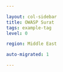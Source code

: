 ```yaml
---

layout: col-sidebar
title: OWASP Surat
tags: example-tag
level: 0

region: Middle East

auto-migrated: 1

---
```



<!-- Standard Chapter Page Template
This is an example of a Project or Chapter page.
Please change these items to indicate the actual information you wish to present. In addition to this information, the 'front-matter' above the text should be modified to reflect your actual information.  An explanation of each of the front-matter items is below:

{front matter for this file}

```
- layout: This is the layout used by project and chapter pages.  You should leave this value as col-sidebar
- title: This is the title of your project or chapter page, usually the name.  For example, OWASP Zed Attack Proxy or OWASP Baltimore
- tags: This is a space-delimited list of tags you associate with your project or chapter.  If you are using tabs, at least one of these tags should be unique in order to be used in the tabs files (an example tab is included in this repo) 
- region: This is the region you are in according to our data
```

{copy for this file (index.md)}
Replace the text above the commented area with your information in the format below:
# About OWASP Surat

![OWASP-SURAT-LOGO.jpg](OWASP-SURAT-LOGO.jpg "OWASP-SURAT-LOGO.jpg")
The **OWASP** **Surat Chapter** meetings are FREE and OPEN to anyone
interested in learning more about information security. We conduct
regular (mostly Quaterly) meetings in Surat region.

```
## Welcome
Include some information here about your chapter

## Participation
The Open Web Application Security Project (OWASP) is a nonprofit foundation that works to improve the security of software. All of our projects ,tools, documents, forums, and chapters are free and open to anyone interested in improving application security. 

Chapters are led by local leaders in accordance with the [Chapter Leader Handbook](/www-policy/rules-of-procedure/chapter-handbook). Financial contributions should only be made online using the authorized online donation button. To be a SPEAKER at ANY OWASP Chapter in the world simply review the [speaker agreement](/www-policy/speaker-agreement) and then contact the local chapter leader with details of what OWASP Project, independent research, or related software security topic you would like to present.

Everyone is welcome and encouraged to participate in our [Projects](/projects), [Local Chapters](/chapters), [Events](/events), [Online Groups](https://groups.google.com/a/owasp.com/){:target='_blank'}, and [Community Slack Channel](https://owasp.slack.com/){:target='_blank'}. We especially encourage diversity in all our initiatives. OWASP is a fantastic place to learn about application security, to network, and even to build your reputation as an expert. We also encourage you to be [become a member](/membership) or consider a [donation](/donate) to support our ongoing work.

## Local News
- Meeting Location
- Everyone is welcome to join us at our chapter meetings.

```
Prior registrations are mandatory to attend the meetup.

# Events List 2017

### Local Meet: October 29, 2017

**Date & Time: Sunday, October 29, 2017 at 01:00 PM (IST)** .

**Venue:**

Jemistry Info Solutions

**Agenda:**

Presentation on Various Security Tools by Urvin Mistry

### Supporter: July 14-15, 2017

**Date & Time: July 14-15, 2017 at 09:00 AM (IST)** .

**Venue:**

Indian Habitat Center, New Delhi - Securing Cyber Space

**Role:**

Supporter in the Event as **OWASP SURAT**

# Event List 2018

### **Local Meet: May 02-03,2018**

**Venue:**

Jemistry Info Solutions

**Session Details & Agenda:**

**Day 01**

**09:00 AM - 09:15 AM:** Introductions & Chapter Updates

**09:15 AM - 09:30 AM:** InfoSec News & Security Awareness Tips

**10:00 AM - 02:00 PM:** OWASP Top Ten by **Urvin Mistry With Hands on
Workshop of DVWA & bWAPP**

**02:00 PM - 03:00 PM:** Lunch Break

**03:00 AM - 05:30 PM:** OWASP Top Ten by **Urvin Mistry With Hands on
Workshop of DVWA & bWAPP**

**05:30 PM - 05:45 PM:** Tea/Coffee Break

**05:45 PM - 06:00 PM:** Feedback

**Day 02**

An CTF Challenge for the audience to be solved from **10:00 AM to 05:00
PM**

### **Local Meet: August 09,2018**

**Venue:**

Jemistry Info Solutions

**Session Details & Agenda:**

**03:00 PM - 03:15 PM:** Introductions & Chapter Updates

**03:15 PM - 03:30 PM:** InfoSec News & Security Awareness Tips

**03:30 PM - 05:30 PM:** Securing Social Media & OWASP Top Ten by
**Urvin Mistry**

**05:30 PM - 05:45 PM:** Tea/Coffee Break

**05:45 PM - 06:30 PM:** Secure Coding by **Achal Patel**

**06:30 PM - 06:45 PM:** Feedback & Sharing Goodies of **OWASP SURAT**

### Supporter: September 07, 2018

**Venue:**

Indian Habitat Center, New Delhi - Securing Cyber Space

**Role:**

Supporter in the Event as **OWASP SURAT**

# Event List 2019

**Seminar on Woman & Child Safety**

**Date: January 11,2019**

**Venue: IMPA SURAT**

**Session Details & Agenda:**

**11:00 AM - 06:00 PM:** **Woman & Child Safety**

**Local Meet: April 09,2019**

{info.md}

This separate file is where you should place links to your Google Group and Meetup page. It will be automatically rendered in the column sidebar.

{leaders.md}

Another separate file that should simply include each leaders name with mailto link as a list. It will also be automatically rendered in the column sidebar.

-->
